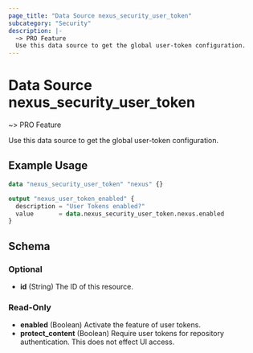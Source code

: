 ```yaml
---
page_title: "Data Source nexus_security_user_token"
subcategory: "Security"
description: |-
  ~> PRO Feature
  Use this data source to get the global user-token configuration.
---
```

# Data Source nexus_security_user_token
~> PRO Feature

Use this data source to get the global user-token configuration.
## Example Usage
```terraform
data "nexus_security_user_token" "nexus" {}

output "nexus_user_token_enabled" {
  description = "User Tokens enabled?"
  value       = data.nexus_security_user_token.nexus.enabled
}
```
<!-- schema generated by tfplugindocs -->
## Schema

### Optional

- **id** (String) The ID of this resource.

### Read-Only

- **enabled** (Boolean) Activate the feature of user tokens.
- **protect_content** (Boolean) Require user tokens for repository authentication. This does not effect UI access.

